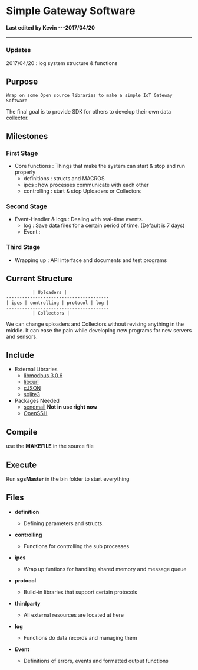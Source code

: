 # Simple Gateway Software

#### Last edited by Kevin ---2017/04/20
---------------------------------------

### Updates
  2017/04/20 : log system structure & functions


## Purpose

    Wrap on some Open source libraries to make a simple IoT Gateway Software
  The final goal is to provide SDK for others to develop their own data collector.

## Milestones

### First Stage

* Core functions : Things that make the system can start & stop and run properly
  * definitions : structs and MACROS
  * ipcs : how processes communicate with each other
  * controlling : start & stop Uploaders or Collectors

### Second Stage

* Event-Handler & logs : Dealing with real-time events. 
  * log : Save data files for a certain period of time. (Default is 7 days)
  * Event :

### Third Stage 

* Wrapping up : API interface and documents and test programs

## Current Structure

              | Uploaders |
    ---------------------------------------
    | ipcs | controlling | protocol | log |
    ---------------------------------------
              | Collectors |

  We can change uploaders and Collectors without revising anything in the middle.
  It can ease the pain while developing new programs for new servers and sensors.

## Include

* External Libraries
  * [libmodbus 3.0.6](https://github.com/stephane/libmodbus)
  * [libcurl](https://curl.haxx.se/)
  * [cJSON](https://github.com/DaveGamble/cJSON)
  * [sqlite3](https://www.sqlite.org/download.html)
* Packages Needed
  * [sendmail](https://www.proofpoint.com/us/products/sendmail-sentrion) __Not in use right now__
  * [OpenSSH](https://www.openssh.com/)

## Compile

  use the __MAKEFILE__ in the source file

## Execute

  Run __sgsMaster__ in the bin folder to start everything

## Files

* __definition__
  * Defining parameters and structs.

* __controlling__
  * Functions for controlling the sub processes

* __ipcs__
  * Wrap up funtions for handling shared memory and message queue

* __protocol__
  * Build-in libraries that support certain protocols

* __thirdparty__
  * All external resources are located at here

* __log__
  * Functions do data records and managing them

* __Event__
  * Definitions of errors, events and formatted output functions
	
